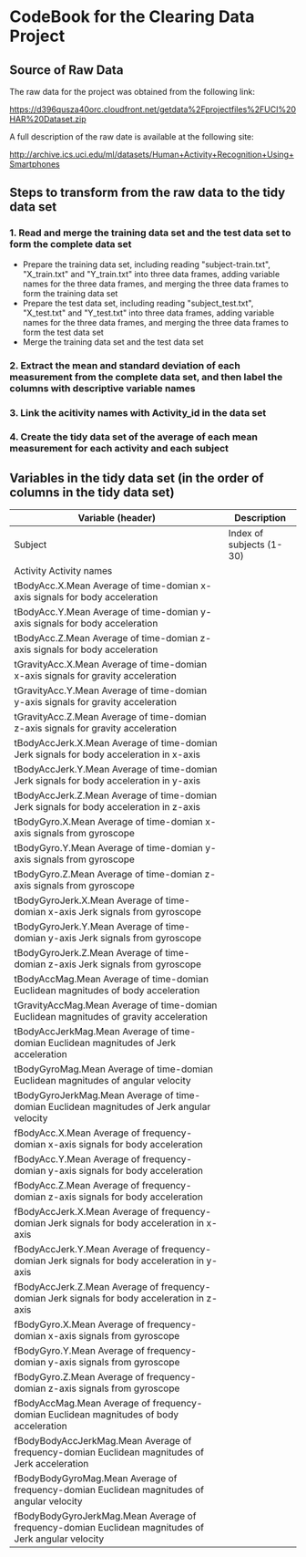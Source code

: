 # CodeBook for the Clearing Data Project

## Source of Raw Data

The raw data for the project was obtained from the following link: 

https://d396qusza40orc.cloudfront.net/getdata%2Fprojectfiles%2FUCI%20HAR%20Dataset.zip 

A full description of the raw date is available at the following site:

http://archive.ics.uci.edu/ml/datasets/Human+Activity+Recognition+Using+Smartphones


## Steps to transform from the raw data to the tidy data set
### 1. Read and merge the training data set and the test data set to form the complete data set
* Prepare the training data set, including reading "subject-train.txt", "X_train.txt" and "Y_train.txt" into three data frames, adding variable names for the three data frames, and merging the three data frames to form the training data set
* Prepare the test data set, including reading "subject_test.txt", "X_test.txt" and "Y_test.txt" into three data frames, adding variable names for the three data frames, and merging the three data frames to form the test data set
* Merge the training data set and the test data set

### 2. Extract the mean and standard deviation of each measurement from the complete data set, and then label the columns with descriptive variable names

### 3. Link the acitivity names with Activity_id in the data set

### 4. Create the tidy data set of the average of each mean measurement for each activity and each subject


## Variables in the tidy data set (in the order of columns in the tidy data set)

| Variable (header)		| Description     |
|---------------------|-----------------|
| Subject 		        | Index of subjects (1-30)  |
| Activity 		   Activity names  
| tBodyAcc.X.Mean 	   Average of time-domian x-axis signals for body acceleration
| tBodyAcc.Y.Mean            Average of time-domian y-axis signals for body acceleration 
| tBodyAcc.Z.Mean 	   Average of time-domian z-axis signals for body acceleration
| tGravityAcc.X.Mean 	   Average of time-domian x-axis signals for gravity acceleration
| tGravityAcc.Y.Mean 	   Average of time-domian y-axis signals for gravity acceleration
| tGravityAcc.Z.Mean 	   Average of time-domian z-axis signals for gravity acceleration
| tBodyAccJerk.X.Mean 	   Average of time-domian Jerk signals for body acceleration in x-axis 
| tBodyAccJerk.Y.Mean 	   Average of time-domian Jerk signals for body acceleration in y-axis
| tBodyAccJerk.Z.Mean 	   Average of time-domian Jerk signals for body acceleration in z-axis
| tBodyGyro.X.Mean 	   Average of time-domian x-axis signals from gyroscope
| tBodyGyro.Y.Mean 	   Average of time-domian y-axis signals from gyroscope
| tBodyGyro.Z.Mean 	   Average of time-domian z-axis signals from gyroscope
| tBodyGyroJerk.X.Mean 	   Average of time-domian x-axis Jerk signals from gyroscope
| tBodyGyroJerk.Y.Mean 	   Average of time-domian y-axis Jerk signals from gyroscope
| tBodyGyroJerk.Z.Mean       Average of time-domian z-axis Jerk signals from gyroscope
| tBodyAccMag.Mean 	   Average of time-domian Euclidean magnitudes of body acceleration
| tGravityAccMag.Mean 	   Average of time-domian Euclidean magnitudes of gravity acceleration
| tBodyAccJerkMag.Mean 	   Average of time-domian Euclidean magnitudes of Jerk acceleration
| tBodyGyroMag.Mean 	   Average of time-domian Euclidean magnitudes of angular velocity
| tBodyGyroJerkMag.Mean 	   Average of time-domian Euclidean magnitudes of Jerk angular velocity
| fBodyAcc.X.Mean 	   Average of frequency-domian x-axis signals for body acceleration
| fBodyAcc.Y.Mean 	   Average of frequency-domian y-axis signals for body acceleration
| fBodyAcc.Z.Mean 	   Average of frequency-domian z-axis signals for body acceleration
| fBodyAccJerk.X.Mean 	   Average of frequency-domian Jerk signals for body acceleration in x-axis
| fBodyAccJerk.Y.Mean 	   Average of frequency-domian Jerk signals for body acceleration in y-axis
| fBodyAccJerk.Z.Mean 	   Average of frequency-domian Jerk signals for body acceleration in z-axis
| fBodyGyro.X.Mean 	   Average of frequency-domian x-axis signals from gyroscope
| fBodyGyro.Y.Mean 	   Average of frequency-domian y-axis signals from gyroscope
| fBodyGyro.Z.Mean 	   Average of frequency-domian z-axis signals from gyroscope
| fBodyAccMag.Mean 	   Average of frequency-domian Euclidean magnitudes of body acceleration
| fBodyBodyAccJerkMag.Mean   Average of frequency-domian Euclidean magnitudes of Jerk acceleration
| fBodyBodyGyroMag.Mean 	   Average of frequency-domian Euclidean magnitudes of angular velocity
| fBodyBodyGyroJerkMag.Mean  Average of frequency-domian Euclidean magnitudes of Jerk angular velocity

